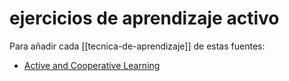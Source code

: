 # ejercicios de aprendizaje activo
Para añadir cada [[tecnica-de-aprendizaje]] de estas fuentes:

- [Active and Cooperative Learning](https://www.calstatela.edu/dept/chem/chem2/Active/index.htm)

